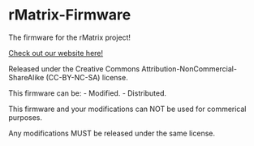 # rMatrix-Firmware
 
The firmware for the rMatrix project!

[Check out our website here!](https://www.rmatrix.xyz)

Released under the Creative Commons Attribution-NonCommercial-ShareAlike (CC-BY-NC-SA) license.

This firmware can be:
    - Modified.
    - Distributed.

This firmware and your modifications can NOT be used for commerical purposes.

Any modifications MUST be released under the same license.
